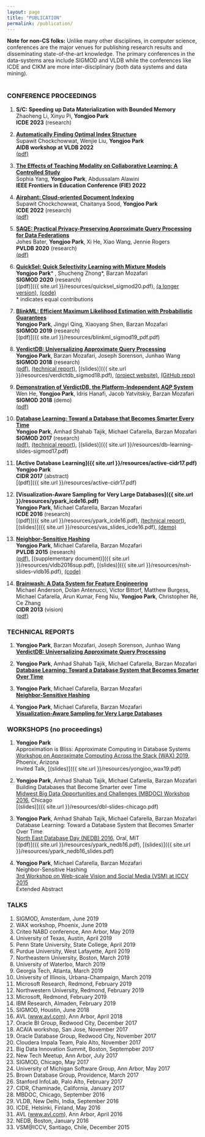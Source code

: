 ```yaml
---
layout: page
title: "PUBLICATION"
permalink: /publication/
---
```



**Note for non-CS folks:**
Unlike many other disciplines, in computer science,
conferences are the major venues for publishing research results and disseminating state-of-the-art knowledge.
The primary conferences in the data-systems area include SIGMOD and VLDB 
while the conferences like ICDE and CIKM are more inter-disciplinary (both data systems and data mining).

<div style="margin-bottom: 40px;"></div>



### CONFERENCE PROCEEDINGS

1. **S/C: Speeding up Data Materialization with Bounded Memory**  
   Zhaoheng Li, Xinyu Pi, **Yongjoo Park**  
   **ICDE 2023** (research)  

1. **[Automatically Finding Optimal Index Structure](https://sites.google.com/view/aidb2022/home/accepted-papers?authuser=0)**  
   Supawit Chockchowwat, Wenjie Liu, **Yongjoo Park**  
   **AIDB workshop at VLDB 2022**  
   [(pdf)](https://arxiv.org/abs/2208.03823)

1. **[The Effects of Teaching Modality on Collaborative Learning: A Controlled Study](https://ieeexplore.ieee.org/document/9962705/)**  
   Sophia Yang, **Yongjoo Park**, Abdussalam Alawini  
   **IEEE Frontiers in Education Conference (FIE) 2022**

1. **[Airphant: Cloud-oriented Document Indexing](https://www.computer.org/csdl/proceedings-article/icde/2022/088300b368/1FwFnhXNpq8)**  
   Supawit Chockchowwat, Chaitanya Sood, **Yongjoo Park**  
   **ICDE 2022** (research)  
   [(pdf)](https://arxiv.org/abs/2112.13323)

1. **[SAQE: Practical Privacy-Preserving Approximate Query Processing for Data Federations](http://www.vldb.org/pvldb/vol13/p2691-bater.pdf)**  
   Johes Bater, **Yongjoo Park**, Xi He, Xiao Wang, Jennie Rogers  
   **PVLDB 2020** (research)  
   [(pdf)](http://users.eecs.northwestern.edu/~jennie/pubs/saqe.pdf)

1. **[QuickSel: Quick Selectivity Learning with Mixture Models](https://dl.acm.org/doi/abs/10.1145/3318464.3389727)**  
   **Yongjoo Park**\* , Shucheng Zhong\*, Barzan Mozafari  
   **SIGMOD 2020** (research)  
   [(pdf)]({{ site.url }}/resources/quicksel_sigmod20.pdf),
   [(a longer version)](https://arxiv.org/pdf/1812.10568.pdf),
   [(code)](https://github.com/illinoisdata/quicksel)  
   \* indicates equal contributions

1. **[BlinkML: Efficient Maximum Likelihood Estimation with Probabilistic Guarantees](http://sigmod2019.org/)**  
   **Yongjoo Park**, Jingyi Qing, Xiaoyang Shen, Barzan Mozafari  
   **SIGMOD 2019** (research)  
   [(pdf)]({{ site.url }}/resources/blinkml_sigmod19_pdf.pdf)

1. **[VerdictDB: Universalizing Approximate Query Processing](https://dl.acm.org/citation.cfm?id=3196905)**  
   **Yongjoo Park**, Barzan Mozafari, Joseph Sorenson, Junhao Wang  
   **SIGMOD 2018** (research)  
   [(pdf)](https://dl.acm.org/citation.cfm?id=3196905),
   [(technical report)](https://arxiv.org/abs/1804.00770),
   [(slides)]({{ site.url }}/resources/verdictdb_sigmod18.pdf),
   [(project website)](https://verdictdb.org/),
   [(GitHub repo)](https://github.com/verdict-project/verdict)

1. **[Demonstration of VerdictDB, the Platform-Independent AQP System](https://dl.acm.org/citation.cfm?id=3193538)**  
   Wen He, **Yongjoo Park**, Idris Hanafi, Jacob Yatvitskiy, Barzan Mozafari  
   **SIGMOD 2018** (demo)  
   [(pdf)](https://dl.acm.org/citation.cfm?id=3193538)

1. **[Database Learning: Toward a Database that Becomes Smarter Every Time](http://dl.acm.org/citation.cfm?doid=3035918.3064013)**  
   **Yongjoo Park**, Amhad Shahab Tajik, Michael Cafarella, Barzan Mozafari  
   **SIGMOD 2017** (research)  
   [(pdf)](http://dl.acm.org/citation.cfm?doid=3035918.3064013),
   [(technical report)](https://arxiv.org/abs/1703.05468),
   [(slides)]({{ site.url }}/resources/db-learning-slides-sigmod17.pdf)

1. **[Active Database Learning]({{ site.url }}/resources/active-cidr17.pdf)**  
   **Yongjoo Park**  
   **CIDR 2017** (abstract)  
   [(pdf)]({{ site.url }}/resources/active-cidr17.pdf)

1. **[Visualization-Aware Sampling for Very Large Databases]({{ site.url }}/resources/ypark_icde16.pdf)**  
   **Yongjoo Park**, Michael Cafarella, Barzan Mozafari  
   **ICDE 2016** (research)  
   [(pdf)]({{ site.url }}/resources/ypark_icde16.pdf),
   [(technical report)](http://arxiv.org/abs/1510.03921),
   [(slides)]({{ site.url }}/resources/vas_slides_icde16.pdf),
   [(demo)](http://yongjoopark.com/vas/)

1. **[Neighbor-Sensitive Hashing](http://www.vldb.org/pvldb/vol9/p144-park.pdf)**  
   **Yongjoo Park**, Michael Cafarella, Barzan Mozafari  
   **PVLDB 2015** (research)  
   [(pdf)](http://www.vldb.org/pvldb/vol9/p144-park.pdf),
   [(supplementary document)]({{ site.url }}/resources/vldb2016sup.pdf),
   [(slides)]({{ site.url }}/resources/nsh-slides-vldb16.pdf),
   [(code)](https://github.com/pyongjoo/nsh)

1. **[Brainwash: A Data System for Feature Engineering](http://web.eecs.umich.edu/~michjc/papers/mythical_man.pdf)**  
   Michael Anderson, Dolan Antenucci, Victor Bittorf, Matthew Burgess, Michael Cafarella,
   Arun Kumar, Feng Niu, **Yongjoo Park**, Christopher Ré, Ce Zhang  
   **CIDR 2013** (vision)  
   [(pdf)](http://web.eecs.umich.edu/~michjc/papers/mythical_man.pdf)




### TECHNICAL REPORTS

1. **Yongjoo Park**, Barzan Mozafari, Joseph Sorenson, Junhao Wang  
   **[VerdictDB: Universalizing Approximate Query Processing](https://arxiv.org/abs/1804.00770)**

1. **Yongjoo Park**, Amhad Shahab Tajik, Michael Cafarella, Barzan Mozafari  
   **[Database Learning: Toward a Database System that Becomes Smarter Over Time](https://arxiv.org/abs/1703.05468)**  

1. **Yongjoo Park**, Michael Cafarella, Barzan Mozafari  
   **[Neighbor-Sensitive Hashing](http://www-personal.umich.edu/~pyongjoo/vldb2016sup.pdf)**  

1. **Yongjoo Park**, Michael Cafarella, Barzan Mozafari  
   **[Visualization-Aware Sampling for Very Large Databases](https://arxiv.org/abs/1510.03921)**  



### WORKSHOPS (no proceedings)

1. **Yongjoo Park**  
   Approximation is Bliss: Approximate Computing in Database Systems  
   [Workshop on Approximate Computing Across the Stack (WAX) 2019](http://approximate.computer/wax2019/program.html), Phoenix, Arizona  
   Invited Talk, [(slides)]({{ site.url }}/resources/yongjoo_wax19.pdf)

1. **Yongjoo Park**, Amhad Shahab Tajik, Michael Cafarella, Barzan Mozafari  
   Building Databases that Become Smarter over Time  
   [Midwest Big Data Opportunities and Challenges (MBDOC) Workshop
   2016](http://people.cs.uchicago.edu/~aelmore/mbdoc.html),
   Chicago  
   [(slides)]({{ site.url }}/resources/dbl-slides-chicago.pdf)

1. **Yongjoo Park**, Amhad Shahab Tajik, Michael Cafarella, Barzan Mozafari  
   Database Learning: Toward a Database System that Becomes Smarter Over Time  
   [North East Database Day (NEDB) 2016](http://mitdbg.github.io/nedbday/2016/), Oral, MIT  
   [(pdf)]({{ site.url }}/resources/ypark_nedb16.pdf),
   [(slides)]({{ site.url }}/resources/ypark_nedb16_slides.pdf)

1. **Yongjoo Park**, Michael Cafarella, Barzan Mozafari  
   Neighbor-Sensitive Hashing  
   [3rd Workshop on Web-scale Vision and Social Media
   (VSM) at ICCV 2015](https://sites.google.com/site/vsm2015iccv/)  
   Extended Abstract



### TALKS

1. SIGMOD, Amsterdam, June 2019
1. WAX workshop, Phoenix, June 2019
1. Criteo NABD conference, Ann Arbor, May 2019
1. University of Texas, Austin, April 2019
1. Penn State University, State College, April 2019
1. Purdue University, West Lafayette, April 2019
1. Northeastern University, Boston, March 2019
1. University of Waterloo, March 2019
1. Georgia Tech, Atlanta, March 2019
1. University of Illinois, Urbana-Champaign, March 2019
1. Microsoft Research, Redmond, February 2019
1. Northwestern University, Redmond, February 2019
1. Microsoft, Redmond, February 2019
1. IBM Research, Almaden, February 2019
1. SIGMOD, Houstin, June 2018
1. AVL (www.avl.com), Ann Arbor, April 2018
1. Oracle BI Group, Redwood City, December 2017
1. ACAIA workshop, San Jose, November 2017
1. Oracle Database Group, Redwood City, November 2017
1. Cloudera Impala Team, Palo Alto, November 2017
1. Big Data Innovation Summit, Boston, Septempber 2017
1. New Tech Meetup, Ann Arbor, July 2017
1. SIGMOD, Chicago, May 2017
1. University of Michigan Software Group, Ann Arbor, May 2017
1. Brown Database Group, Providence, March 2017
1. Stanford InfoLab, Palo Alto, February 2017
1. CIDR, Chaminade, California, January 2017
1. MBDOC, Chicago, September 2016
1. VLDB, New Delhi, India, September 2016
1. ICDE, Helsinki, Finland, May 2016
1. AVL (www.avl.com), Ann Arbor, April 2016
1. NEDB, Boston, January 2016
1. VSM@ICCV, Santiago, Chile, December 2015

